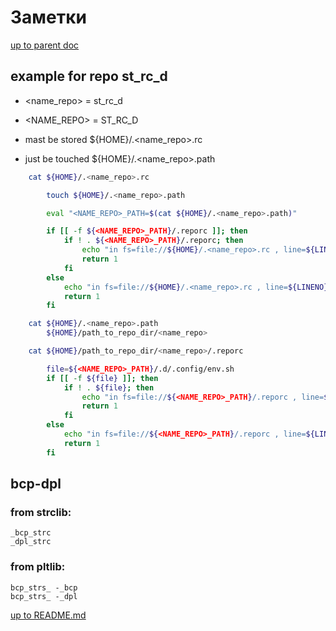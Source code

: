 # <note> Заметки

[up to parent doc](../../../README.md)

## example for repo st_rc_d
- <name_repo> = st_rc_d
- <NAME_REPO> = ST_RC_D

- mast be stored ${HOME}/.<name_repo>.rc
- just be touched ${HOME}/.<name_repo>.path

```bash
    cat ${HOME}/.<name_repo>.rc

        touch ${HOME}/.<name_repo>.path

        eval "<NAME_REPO>_PATH=$(cat ${HOME}/.<name_repo>.path)"

        if [[ -f ${<NAME_REPO>_PATH}/.reporc ]]; then
            if ! . ${<NAME_REPO>_PATH}/.reporc; then
                echo "in fs=file://${HOME}/.<name_repo>.rc , line=${LINENO} : : EXEC_FAIL : '. file://${<NAME_REPO>_PATH}/.reporc' : return 1" >&2
                return 1
            fi
        else
            echo "in fs=file://${HOME}/.<name_repo>.rc , line=${LINENO} : : NOT_FILE : 'file://${<NAME_REPO>_PATH}/.reporc' : return 1" >&2
            return 1
        fi

    cat ${HOME}/.<name_repo>.path
        ${HOME}/path_to_repo_dir/<name_repo>

    cat ${HOME}/path_to_repo_dir/<name_repo>/.reporc

        file=${<NAME_REPO>_PATH}/.d/.config/env.sh
        if [[ -f ${file} ]]; then
            if ! . ${file}; then
                echo "in fs=file://${<NAME_REPO>_PATH}/.reporc , line=${LINENO} : : EXEC_FAIL : '. file://${file}' : ${hint} : return 1" >&2
                return 1
            fi
        else
            echo "in fs=file://${<NAME_REPO>_PATH}/.reporc , line=${LINENO}: : NOT_FILE : 'file://${file}' : ${hint} : return 1" >&2
            return 1
        fi

```

## bcp-dpl
### from strclib:
    _bcp_strc
    _dpl_strc
### from pltlib:
    bcp_strs_ -_bcp
    bcp_strs_ -_dpl

[up to README.md](../../../README.md)